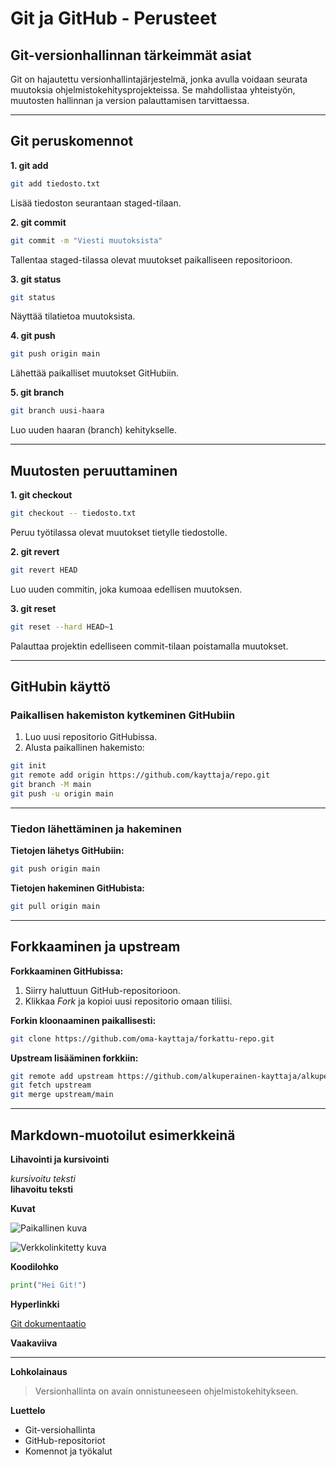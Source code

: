 # Git ja GitHub - Perusteet

## Git-versionhallinnan tärkeimmät asiat
Git on hajautettu versionhallintajärjestelmä, jonka avulla voidaan seurata muutoksia ohjelmistokehitysprojekteissa. Se mahdollistaa yhteistyön, muutosten hallinnan ja version palauttamisen tarvittaessa.

---

## Git peruskomennot

**1. git add**

```bash
git add tiedosto.txt
```
Lisää tiedoston seurantaan staged-tilaan.

**2. git commit**

```bash
git commit -m "Viesti muutoksista"
```
Tallentaa staged-tilassa olevat muutokset paikalliseen repositorioon.

**3. git status**

```bash
git status
```
Näyttää tilatietoa muutoksista.

**4. git push**

```bash
git push origin main
```
Lähettää paikalliset muutokset GitHubiin.

**5. git branch**

```bash
git branch uusi-haara
```
Luo uuden haaran (branch) kehitykselle.

---

## Muutosten peruuttaminen

**1. git checkout**

```bash
git checkout -- tiedosto.txt
```
Peruu työtilassa olevat muutokset tietylle tiedostolle.

**2. git revert**

```bash
git revert HEAD
```
Luo uuden commitin, joka kumoaa edellisen muutoksen.

**3. git reset**

```bash
git reset --hard HEAD~1
```
Palauttaa projektin edelliseen commit-tilaan poistamalla muutokset.

---

## GitHubin käyttö

### Paikallisen hakemiston kytkeminen GitHubiin

1. Luo uusi repositorio GitHubissa.
2. Alusta paikallinen hakemisto:

```bash
git init
git remote add origin https://github.com/kayttaja/repo.git
git branch -M main
git push -u origin main
```

---

### Tiedon lähettäminen ja hakeminen

**Tietojen lähetys GitHubiin:**

```bash
git push origin main
```

**Tietojen hakeminen GitHubista:**

```bash
git pull origin main
```

---

## Forkkaaminen ja upstream

**Forkkaaminen GitHubissa:**

1. Siirry haluttuun GitHub-repositorioon.
2. Klikkaa *Fork* ja kopioi uusi repositorio omaan tiliisi.

**Forkin kloonaaminen paikallisesti:**

```bash
git clone https://github.com/oma-kayttaja/forkattu-repo.git
```

**Upstream lisääminen forkkiin:**

```bash
git remote add upstream https://github.com/alkuperainen-kayttaja/alkuperainen-repo.git
git fetch upstream
git merge upstream/main
```

---

## Markdown-muotoilut esimerkkeinä

**Lihavointi ja kursivointi**

*kursivoitu teksti*  
**lihavoitu teksti**  

**Kuvat**

![Paikallinen kuva](kuvat/git-logo.png)

![Verkkolinkitetty kuva](https://git-scm.com/images/logo@2x.png)

**Koodilohko**

```python
print("Hei Git!")
```

**Hyperlinkki**

[Git dokumentaatio](https://git-scm.com/doc)

**Vaakaviiva**

---

**Lohkolainaus**

> Versionhallinta on avain onnistuneeseen ohjelmistokehitykseen.

**Luettelo**

- Git-versiohallinta
- GitHub-repositoriot
- Komennot ja työkalut

